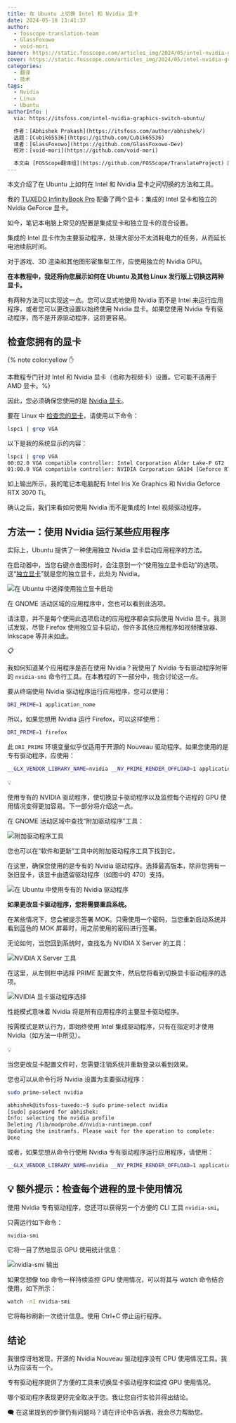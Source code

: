 ```yaml
---
title: 在 Ubuntu 上切换 Intel 和 Nvidia 显卡
date: 2024-05-18 13:41:37
author:
  - fosscope-translation-team
  - GlassFoxowo
  - void-mori
banner: https://static.fosscope.com/articles_img/2024/05/intel-nvidia-graphics-switch-ubuntu/cover.png
cover: https://static.fosscope.com/articles_img/2024/05/intel-nvidia-graphics-switch-ubuntu/cover.png
categories:
  - 翻译
  - 技术
tags:
  - Nvidia
  - Linux
  - Ubuntu
authorInfo: |
  via: https://itsfoss.com/intel-nvidia-graphics-switch-ubuntu/

  作者：[Abhishek Prakash](https://itsfoss.com/author/abhishek/)
  选题：[Cubik65536](https://github.com/Cubik65536)
  译者：[GlassFoxowo](https://github.com/GlassFoxowo-Dev)
  校对：[void-mori](https://github.com/void-mori)

  本文由 [FOSScope翻译组](https://github.com/FOSScope/TranslateProject) 原创编译，[开源观察](https://fosscope.com/) 荣誉推出
---
```


<!-- 所有在被 `<>` 标记的地方都需要被替换成对应的内容 -->

本文介绍了在 Ubuntu 上如何在 Intel 和 Nvidia 显卡之间切换的方法和工具。

<!-- more -->

我的 [TUXEDO InfinityBook Pro](https://news.itsfoss.com/tuxedo-infinitybook-pro-16-review/?ref=itsfoss.com) 配备了两个显卡：集成的 Intel 显卡和独立的 Nvidia GeForce 显卡。

如今，笔记本电脑上常见的配置是集成显卡和独立显卡的混合设置。

集成的 Intel 显卡作为主要驱动程序，处理大部分不太消耗电力的任务，从而延长电池续航时间。

对于游戏、3D 渲染和其他图形密集型工作，应使用独立的 Nvidia GPU。

**在本教程中，我还将向您展示如何在 Ubuntu 及其他 Linux 发行版上切换这两种显卡。**

有两种方法可以实现这一点。您可以显式地使用 Nvidia 而不是 Intel 来运行应用程序，或者您可以更改设置以始终使用 Nvidia 显卡。如果您使用 Nvidia 专有驱动程序，而不是开源驱动程序，这将更容易。

## 检查您拥有的显卡

{% note color:yellow ✋

本教程专门针对 Intel 和 Nvidia 显卡（也称为视频卡）设置。它可能不适用于 AMD 显卡。%}

因此，您必须确保您使用的是 [Nvidia 显卡](https://developer.nvidia.com/?ref=itsfoss.com)。

要在 Linux 中 [检查您的显卡](https://itsfoss.com/check-graphics-card-linux/)，请使用以下命令：

```bash
lspci | grep VGA
```

以下是我的系统显示的内容：

```bash
lspci | grep VGA
00:02.0 VGA compatible controller: Intel Corporation Alder Lake-P GT2 [Iris Xe Graphics] (rev 0c)
01:00.0 VGA compatible controller: NVIDIA Corporation GA104 [Geforce RTX 3070 Ti Laptop GPU] (rev a1)
```

如上输出所示，我的笔记本电脑配有 Intel Iris Xe Graphics 和 Nvidia Geforce RTX 3070 Ti。

确认之后，我们来看如何使用 Nvidia 而不是集成的 Intel 视频驱动程序。

## 方法一：使用 Nvidia 运行某些应用程序

实际上，Ubuntu 提供了一种使用独立 Nvidia 显卡启动应用程序的方法。

在启动器中，当您右键点击图标时，会注意到一个“使用独立显卡启动”的选项。这“[独立显卡](https://www.intel.com/content/www/us/en/support/articles/000057824/graphics.html?ref=itsfoss.com)”就是您的独立显卡，此处为 Nvidia。

![在 Ubuntu 中选择使用独立显卡启动](https://static.fosscope.com/articles_img/2024/05/intel-nvidia-graphics-switch-ubuntu/launch-using-discrete-graphics-card.webp)

在 GNOME 活动区域的应用程序中，您也可以看到此选项。

请注意，并不是每个使用此选项启动的应用程序都会实际使用 Nvidia 显卡。我测试发现，尽管 Firefox 使用独立显卡启动，但许多其他应用程序如视频播放器、Inkscape 等并未如此。

📋

我如何知道某个应用程序是否在使用 Nvidia？我使用了 Nvidia 专有驱动程序附带的 `nvidia-smi` 命令行工具。在本教程的下一部分中，我会讨论这一点。

要从终端使用 Nvidia 驱动程序运行应用程序，您可以使用：

```bash
DRI_PRIME=1 application_name
```

所以，如果您想用 Nvidia 运行 Firefox，可以这样使用：

```bash
DRI_PRIME=1 firefox
```

此 `DRI_PRIME` 环境变量似乎仅适用于开源的 Nouveau 驱动程序。如果您使用的是专有驱动程序，应使用：

```bash
__GLX_VENDOR_LIBRARY_NAME=nvidia __NV_PRIME_RENDER_OFFLOAD=1 application_name
```

💡

使用专有的 NVIDIA 驱动程序，使切换显卡驱动程序以及监控每个进程的 GPU 使用情况变得更加容易。下一部分将介绍这一点。

在 GNOME 活动区域中查找“附加驱动程序”工具：

![附加驱动程序工具](https://static.fosscope.com/articles_img/2024/05/intel-nvidia-graphics-switch-ubuntu/ubuntu-additional-drivers-tool.png)

您也可以在“软件和更新”工具中的附加驱动程序工具下找到它。

在这里，确保您使用的是专有的 Nvidia 驱动程序。选择最高版本，除非您拥有一张旧显卡，该显卡由遗留驱动程序（如图中的 470）支持。

![在 Ubuntu 中使用专有的 Nvidia 驱动程序](https://static.fosscope.com/articles_img/2024/05/intel-nvidia-graphics-switch-ubuntu/using-nvidia-properitary-driver-ubuntu.webp)

**如果更改显卡驱动程序，您将需要重启系统。**

在某些情况下，您会被提示签署 MOK。只需使用一个密码，当您重新启动系统并看到蓝色的 MOK 屏幕时，用之前使用的密码进行签署。

无论如何，当您回到系统时，查找名为 NVIDIA X Server 的工具：

![NVIDIA X Server 工具](https://static.fosscope.com/articles_img/2024/05/intel-nvidia-graphics-switch-ubuntu/nvidia-x-server.png)

在这里，从左侧栏中选择 PRIME 配置文件，然后您将看到切换显卡驱动程序的选项。

![NVIDIA 显卡驱动程序选择](https://static.fosscope.com/articles_img/2024/05/intel-nvidia-graphics-switch-ubuntu/make-nvidia-default-graphics-ubuntu.png)

性能模式意味着 Nvidia 将是所有应用程序的主要显卡驱动程序。

按需模式是默认行为，即始终使用 Intel 集成驱动程序，只有在指定时才使用 Nvidia（如方法一中所见）。

💡

当您更改显卡配置文件时，您需要注销系统并重新登录以看到效果。

您也可以从命令行将 Nvidia 设置为主要驱动程序：

```bash
sudo prime-select nvidia
```

```bash
abhishek@itsfoss-tuxedo:~$ sudo prime-select nvidia
[sudo] password for abhishek: 
Info: selecting the nvidia profile
Deleting /lib/modprobe.d/nvidia-runtimepm.conf
Updating the initramfs. Please wait for the operation to complete:
Done
```

或者，如果您想从命令行使用 Nvidia 专有驱动程序运行应用程序，请使用：

```bash
__GLX_VENDOR_LIBRARY_NAME=nvidia __NV_PRIME_RENDER_OFFLOAD=1 application_name
```

## 💡 额外提示：检查每个进程的显卡使用情况

使用 Nvidia 专有驱动程序，您还可以获得另一个方便的 CLI 工具 `nvidia-smi`。

只需运行如下命令：

```bash
nvidia-smi
```

它将一目了然地显示 GPU 使用统计信息：

![nvidia-smi 输出](https://static.fosscope.com/articles_img/2024/05/intel-nvidia-graphics-switch-ubuntu/nvidia-smi.png)

如果您想像 top 命令一样持续监控 GPU 使用情况，可以将其与 watch 命令结合使用，如下所示：

```bash
watch -n1 nvidia-smi
```

它将每秒刷新一次统计信息。使用 Ctrl+C 停止运行程序。

## 结论

我很惊讶地发现，开源的 Nvidia Nouveau 驱动程序没有 CPU 使用情况工具。我认为应该有一个。

专有驱动程序提供了方便的工具来切换显卡驱动程序和监控 GPU 使用情况。

哪个驱动程序表现更好完全取决于您。我让您自行实验并得出结论。

🗨️ 在这里提到的步骤仍有问题吗？请在评论中告诉我，我会尽力帮助您。
